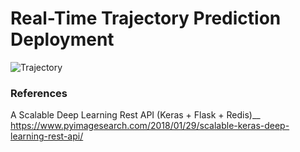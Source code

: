 # Real-Time Trajectory Prediction Deployment

![Trajectory](https://github.com/arsalhuda24/Realtime-Trajectory-Prediction-AWS/blob/master/Trajectory_Prediction_AWS.bmp)


### References 
A Scalable Deep Learning Rest API (Keras + Flask + Redis)__
https://www.pyimagesearch.com/2018/01/29/scalable-keras-deep-learning-rest-api/
